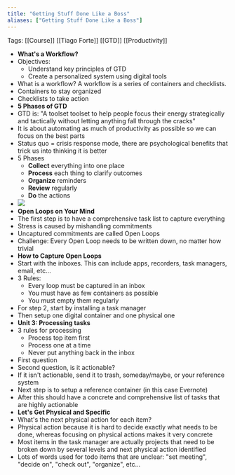 ```yaml
---
title: "Getting Stuff Done Like a Boss"
aliases: ["Getting Stuff Done Like a Boss"]
---
```


Tags: [[Course]] [[Tiago Forte]] [[GTD]] [[Productivity]]

- **What's a Workflow?**
- Objectives:
  - Understand key principles of GTD
  - Create a personalized system using digital tools
- What is a workflow? A workflow is a series of containers and checklists.
- Containers to stay organized
- Checklists to take action
- **5 Phases of GTD**
- GTD is: "A toolset toolset to help people focus their energy strategically and tactically without letting anything fall through the cracks"
- It is about automating as much of productivity as possible so we can focus on the best parts
- Status quo = crisis response mode, there are psychological benefits that trick us into thinking it is better
- 5 Phases
  - **Collect** everything into one place
  - **Process** each thing to clarify outcomes
  - **Organize** reminders
  - **Review** regularly
  - **Do** the actions
- ![](https://firebasestorage.googleapis.com/v0/b/firescript-577a2.appspot.com/o/imgs%2Fapp%2Faengusm%2FyqQZb7Wdck.png?alt=media&token=fc1c34ee-68de-4d00-ae70-11041f7b15b7)
- **Open Loops on Your Mind**
- The first step is to have a comprehensive task list to capture everything
- Stress is caused by mishandling commitments
- Uncaptured commitments are called Open Loops
- Challenge: Every Open Loop needs to be written down, no matter how trivial
- **How to Capture Open Loops**
- Start with the inboxes. This can include apps, recorders, task managers, email, etc...
- 3 Rules:
  - Every loop must be captured in an inbox
  - You must have as few containers as possible
  - You must empty them regularly
- For step 2, start by installing a task manager
- Then setup one digital container and one physical one
- **Unit 3: Processing tasks**
- 3 rules for processing
  - Process top item first
  - Process one at a time
  - Never put anything back in the inbox
- First question
- Second question, is it actionable?
- If it isn't actionable, send it to trash, someday/maybe, or your reference system
- Next step is to setup a reference container (in this case Evernote)
- After this should have a concrete and comprehensive list of tasks that are highly actionable
- **Let's Get Physical and Specific**
- What's the next physical action for each item?
- Physical action because it is hard to decide exactly what needs to be done, whereas focusing on physical actions makes it very concrete
- Most items in the task manager are actually projects that need to be broken down by several levels and next physical action identified
- Lots of words used for todo items that are unclear: "set meeting", "decide on", "check out", "organize", etc...
